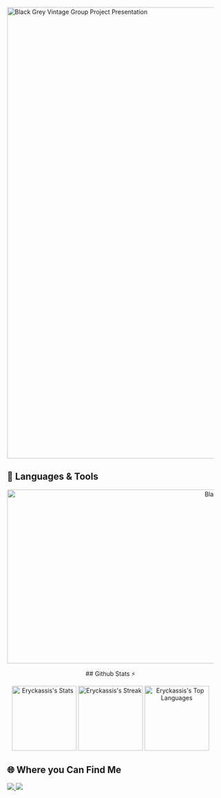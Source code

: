                
<div> 
     	    
 <br>

 <br> 
   
<table>
       
</table> 
  <tr> 
    <td>
      <ul> 
             <img width="1867" height="1046" alt="Black Grey Vintage Group Project Presentation" src="https://github.com/user-attachments/assets/d19436c5-999c-4796-9ab0-5436598f7467" />


      
  </tr> 
</table> 
</table> 

 ## 🧰 Languages & Tools 
 
<p align="center"> 
 
 <img width="1233" height="403" alt="Black Grey Vintage Group Project Presentation (3)" src="https://github.com/user-attachments/assets/c0e6cf6a-fc63-463a-bc27-078275c0f879" />

</p>

<p align= "center">
  ## Github Stats ⚡
</p>

<p align="center">
  <img height="150em" src="https://github-readme-stats.vercel.app/api?username=eryckassis&show_icons=true&title_color=00ffff&icon_color=00ffff&text_color=00ffff&bg_color=000000&border_color=00ffff&hide_border=true&count_private=true&cache_seconds=18000" alt="Eryckassis's Stats"/>
  <img height="150em" src="https://streak-stats.demolab.com/?user=eryckassis&theme=dark&ring=00fff7&fire=00fff7&currStreakLabel=00fff7&background=000000&hide_border=true&dates=00fff7" alt="Eryckassis's Streak"/> 
 <img height="150em" src="https://github-readme-stats.vercel.app/api/top-langs/?username=eryckassis&layout=compact&title_color=00ffc8&text_color=00ffc8&bg_color=000000&border_color=00ffc8&hide_border=true&show_icons=true&cache_seconds=1800" alt="Eryckassis's Top Languages"/>
</p>
  
## 🌐 Where you Can Find Me 

 <a href="mailto:eng.assis.dev@gmail.com">
  <img src="https://img.shields.io/badge/-Gmail-000000?style=for-the-badge&logo=gmail&logoColor=white" target="_blank"/>
</a> 
<a href="https://www.linkedin.com/in/eryck-assis-" target="_blank">
  <img src="https://img.shields.io/badge/-LinkedIn-000000?style=for-the-badge&logo=linkedin&logoColor=white" target="_blank"/>
</a>
</div>







